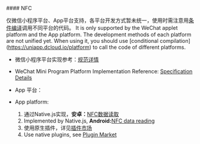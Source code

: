 <md-translatedByGoogle />
#### NFC

仅微信小程序平台、App平台支持，各平台开发方式暂未统一，使用时需注意用[条件编译](https://uniapp.dcloud.io/platform)调用不同平台的代码。
It is only supported by the WeChat applet platform and the App platform. The development methods of each platform are not unified yet. When using it, you should use [conditional compilation] (https://uniapp.dcloud.io/platform) to call the code of different platforms.

- 微信小程序平台实现参考：[规范详情](https://developers.weixin.qq.com/miniprogram/dev/api/wx.startHCE.html)
- WeChat Mini Program Platform Implementation Reference: [Specification Details](https://developers.weixin.qq.com/miniprogram/dev/api/wx.startHCE.html)

- App 平台：
- App platform:
  1. 通过Native.js实现，**安卓：**[NFC数据读取](https://ask.dcloud.net.cn/question/6726)
  1. Implemented by Native.js, **Android:**[NFC data reading](https://ask.dcloud.net.cn/question/6726)
  2. 使用原生插件，详见[插件市场](https://ext.dcloud.net.cn/search?q=nfc)
  2. Use native plugins, see [Plugin Market](https://ext.dcloud.net.cn/search?q=nfc)
